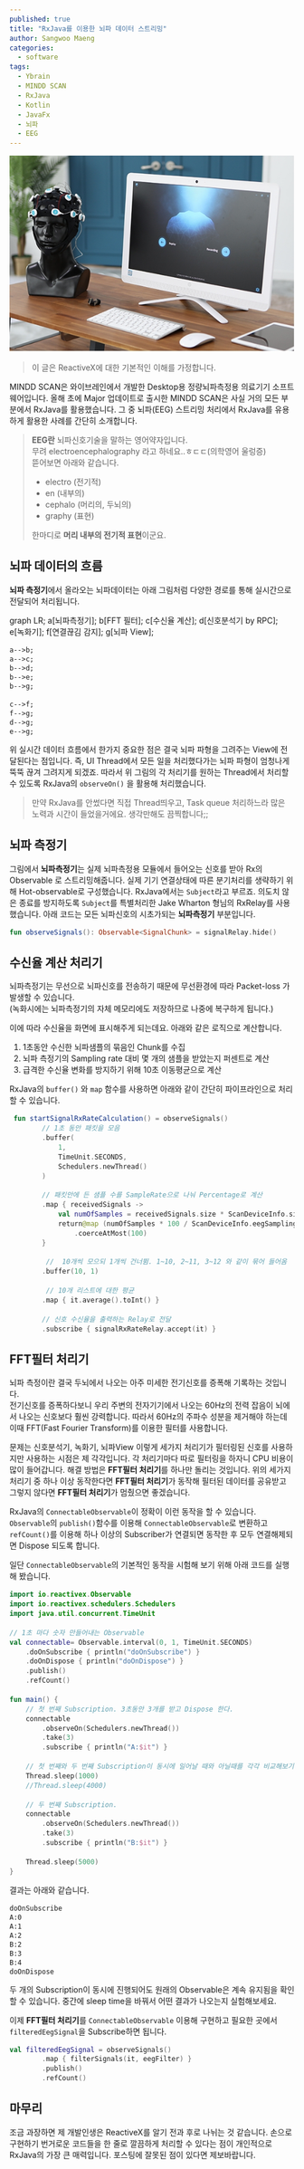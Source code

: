 ```yaml
---
published: true
title: "RxJava를 이용한 뇌파 데이터 스트리밍"
author: Sangwoo Maeng
categories:
  - software
tags: 
  - Ybrain
  - MINDD SCAN
  - RxJava
  - Kotlin
  - JavaFx  
  - 뇌파
  - EEG  
--- 
```



![](/assets/images/mindd_scan.jpg)

> 이 글은 ReactiveX에 대한 기본적인 이해를 가정합니다.

MINDD SCAN은 와이브레인에서 개발한 Desktop용 정량뇌파측정용 의료기기 소프트웨어입니다.
올해 초에 Major 업데이트로 출시한 MINDD SCAN은 사실 거의 모든 부분에서 RxJava를 활용했습니다.
그 중 뇌파(EEG) 스트리밍 처리에서 RxJava를 유용하게 활용한 사례를 간단히 소개합니다.

> **EEG란** 뇌파신호기술을 말하는 영어약자입니다.  
> 무려 electroencephalography 라고 하네요..ㅎㄷㄷ(의학영어 울렁증)  
> 뜯어보면 아래와 같습니다.
>
> - electro (전기적)
> - en (내부의)
> - cephalo (머리의, 두뇌의)
> - graphy (표현)
>
> 한마디로 **머리 내부의 전기적 표현**이군요.

## 뇌파 데이터의 흐름
**뇌파 측정기**에서 올라오는 뇌파데이터는 아래 그림처럼 다양한 경로를 통해 실시간으로 전달되어 처리됩니다.

<div class="mermaid"> 
graph LR;
    a[뇌파측정기];
    b[FFT 필터];
    c[수신율 계산];
    d[신호분석기 by RPC];
    e[녹화기];
    f[연결끊김 감지];
    g[뇌파 View];

    a-->b;
    a-->c;
    b-->d;
    b-->e;
    b-->g;

    c-->f;
    f-->g;
    d-->g;
    e-->g;
</div>
 
  
위 실시간 데이터 흐름에서 한가지 중요한 점은 결국 뇌파 파형을 그려주는 View에 전달된다는 점입니다.
즉, UI Thread에서 모든 일을 처리했다가는 뇌파 파형이 엄청나게 뚝뚝 끊겨 그려지게 되겠죠.
따라서 위 그림의 각 처리기를 원하는 Thread에서 처리할 수 있도록 RxJava의 `observeOn()` 을 활용해 처리했습니다.

> 만약 RxJava를 안썼다면 직접 Thread띄우고, Task queue 처리하느라 많은 노력과 시간이 들었을거에요. 생각만해도 끔찍합니다;;

## 뇌파 측정기
그림에서 **뇌파측정기**는 실제 뇌파측정용 모듈에서 들어오는 신호를 받아 Rx의 Observable 로 스트리밍해줍니다.
실제 기기 연결상태에 따른 분기처리를 생략하기 위해 Hot-observable로 구성했습니다.
RxJava에서는 `Subject`라고 부르죠. 의도치 않은 종료를 방지하도록 `Subject`를 특별처리한 Jake Wharton 형님의 RxRelay를 사용했습니다.
아래 코드는 모든 뇌파신호의 시초가되는 **뇌파측정기** 부분입니다.

```kotlin
fun observeSignals(): Observable<SignalChunk> = signalRelay.hide()        
```

## 수신율 계산 처리기
뇌파측정기는 무선으로 뇌파신호를 전송하기 때문에 무선환경에 따라 Packet-loss 가 발생할 수 있습니다.  
(녹화시에는 뇌파측정기의 자체 메모리에도 저장하므로 나중에 복구하게 됩니다.)

이에 따라 수신율을 화면에 표시해주게 되는데요. 아래와 같은 로직으로 계산합니다.
1. 1초동안 수신한 뇌파샘플의 묶음인 Chunk를 수집
2. 뇌파 측정기의 Sampling rate 대비 몇 개의 샘플을 받았는지 퍼센트로 계산 
3. 급격한 수신율 변화를 방지하기 위해 10초 이동평균으로 계산

RxJava의 `buffer()` 와 `map` 함수를 사용하면 아래와 같이 간단히 파이프라인으로 처리할 수 있습니다.

```kotlin 
 fun startSignalRxRateCalculation() = observeSignals()
        // 1초 동안 패킷을 모음        
        .buffer(
            1,
            TimeUnit.SECONDS,            
            Schedulers.newThread()
        )
        
        // 패킷안에 든 샘플 수를 SampleRate으로 나눠 Percentage로 계산
        .map { receivedSignals ->
            val numOfSamples = receivedSignals.size * ScanDeviceInfo.signalChunkSize
            return@map (numOfSamples * 100 / ScanDeviceInfo.eegSamplingRateHz)
                .coerceAtMost(100)
        }        
        
         //  10개씩 모으되 1개씩 건너뜀. 1~10, 2~11, 3~12 와 같이 묶어 들어옴
        .buffer(10, 1)  
        
         // 10개 리스트에 대한 평균
        .map { it.average().toInt() }
        
        // 신호 수신율을 출력하는 Relay로 전달
        .subscribe { signalRxRateRelay.accept(it) }  
```

## FFT필터 처리기
뇌파 측정이란 결국 두뇌에서 나오는 아주 미세한 전기신호를 증폭해 기록하는 것입니다.  
전기신호를 증폭하다보니 우리 주변의 전자기기에서 나오는 60Hz의 전력 잡음이 뇌에서 나오는 신호보다 훨씬 강력합니다.
따라서 60Hz의 주파수 성분을 제거해야 하는데 이때 FFT(Fast Fourier Transform)를 이용한 필터를 사용합니다.

문제는 신호분석기, 녹화기, 뇌파View 이렇게 세가지 처리기가 필터링된 신호를 사용하지만 사용하는 시점은 제 각각입니다.
각 처리기마다 따로 필터링을 하자니 CPU 비용이 많이 들어갑니다.
해결 방법은 **FFT필터 처리기**를 하나만 돌리는 것입니다.
위의 세가지 처리기 중 하나 이상 동작한다면 **FFT필터 처리기**가 동작해 필터된 데이터를 공유받고
그렇지 않다면 **FFT필터 처리기**가 멈췄으면 좋겠습니다.

RxJava의 `ConnectableObservable`이 정확이 이런 동작을 할 수 있습니다.
`Observable`의 `publish()`함수를 이용해 `ConnectableObservable`로 변환하고
`refCount()`를 이용해 하나 이상의 Subscriber가 연결되면 동작한 후 모두 연결해제되면 Dispose 되도록 합니다. 

일단 `ConnectableObservable`의 기본적인 동작을 시험해 보기 위해 아래 코드를 실행해 봤습니다.
```kotlin
import io.reactivex.Observable
import io.reactivex.schedulers.Schedulers
import java.util.concurrent.TimeUnit

// 1초 마다 숫자 만들어내는 Observable
val connectable= Observable.interval(0, 1, TimeUnit.SECONDS)
    .doOnSubscribe { println("doOnSubscribe") }
    .doOnDispose { println("doOnDispose") }
    .publish()
    .refCount()

fun main() {
    // 첫 번째 Subscription. 3초동안 3개를 받고 Dispose 한다. 
    connectable
        .observeOn(Schedulers.newThread())
        .take(3)
        .subscribe { println("A:$it") }

    // 첫 번째와 두 번째 Subscription이 동시에 일어날 때와 아닐때를 각각 비교해보기 
    Thread.sleep(1000)
    //Thread.sleep(4000)

    // 두 번째 Subscription. 
    connectable
        .observeOn(Schedulers.newThread())
        .take(3)
        .subscribe { println("B:$it") }

    Thread.sleep(5000)
}
```

결과는 아래와 같습니다.
```
doOnSubscribe
A:0
A:1
A:2
B:2
B:3
B:4
doOnDispose
```

두 개의 Subscription이 동시에 진행되어도 원래의 Observable은 계속 유지됨을 확인할 수 있습니다.
중간에 sleep time을 바꿔서 어떤 결과가 나오는지 실험해보세요.

이제 **FFT필터 처리기**를 `ConnectableObservable` 이용해 구현하고 필요한 곳에서 `filteredEegSignal`을 Subscribe하면 됩니다.

```kotlin
val filteredEegSignal = observeSignals()
        .map { filterSignals(it, eegFilter) }        
        .publish()
        .refCount()        
```

## 마무리
조금 과장하면 제 개발인생은 ReactiveX를 알기 전과 후로 나뉘는 것 같습니다.
손으로 구현하기 번거로운 코드들을 한 줄로 깔끔하게 처리할 수 있다는 점이 개인적으로 RxJava의 가장 큰 매력입니다. 
포스팅에 잘못된 점이 있다면 제보바랍니다.
